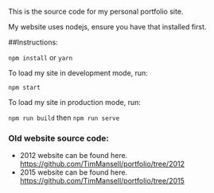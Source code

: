 This is the source code for my personal portfolio site.

My website uses nodejs, ensure you have that installed first.

##Instructions:

`npm install` or `yarn`

To load my site in development mode, run:

`npm start`

To load my site in production mode, run:

`npm run build` then `npm run serve`

### Old website source code:
- 2012 website can be found here. https://github.com/TimMansell/portfolio/tree/2012
- 2015 website can be found here. https://github.com/TimMansell/portfolio/tree/2015
